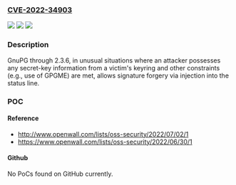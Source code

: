 ### [CVE-2022-34903](https://cve.mitre.org/cgi-bin/cvename.cgi?name=CVE-2022-34903)
![](https://img.shields.io/static/v1?label=Product&message=n%2Fa&color=blue)
![](https://img.shields.io/static/v1?label=Version&message=n%2Fa&color=blue)
![](https://img.shields.io/static/v1?label=Vulnerability&message=n%2Fa&color=brighgreen)

### Description

GnuPG through 2.3.6, in unusual situations where an attacker possesses any secret-key information from a victim's keyring and other constraints (e.g., use of GPGME) are met, allows signature forgery via injection into the status line.

### POC

#### Reference
- http://www.openwall.com/lists/oss-security/2022/07/02/1
- https://www.openwall.com/lists/oss-security/2022/06/30/1

#### Github
No PoCs found on GitHub currently.

